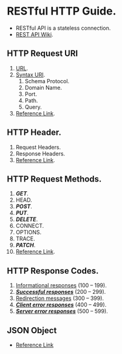 # RESTful HTTP Guide.

- RESTful API is a stateless connection.
- [REST API Wiki](https://en.wikipedia.org/wiki/Representational_state_transfer).

## HTTP Request URI

1. [URL](https://developer.mozilla.org/en-US/docs/Web/HTTP/Basics_of_HTTP/Identifying_resources_on_the_Web#urls).
1. [Syntax URI](https://developer.mozilla.org/en-US/docs/Web/HTTP/Basics_of_HTTP/Identifying_resources_on_the_Web#syntax_of_uniform_resource_identifiers_uris).
    1. Schema Protocol.
    1. Domain Name.
    1. Port.
    1. Path.
    1. Query.
1. [Reference Link](https://developer.mozilla.org/en-US/docs/Web/HTTP/Basics_of_HTTP/Identifying_resources_on_the_Web).
## HTTP Header.

1. Request Headers.
1. Response Headers.
1. [Reference Link](https://developer.mozilla.org/en-US/docs/Web/HTTP/Headers).

## HTTP Request Methods.

1. ***GET***.
1. HEAD.
1. ***POST***.
1. ***PUT***.
1. ***DELETE***.
1. CONNECT.
1. OPTIONS.
1. TRACE.
1. ***PATCH***.
1. [Reference Link](https://developer.mozilla.org/en-US/docs/Web/HTTP/Methods).

## HTTP Response Codes.

1. [Informational responses](https://developer.mozilla.org/en-US/docs/Web/HTTP/Status#information_responses) (100 – 199).
1. [***Successful responses***](https://developer.mozilla.org/en-US/docs/Web/HTTP/Status#successful_responses) (200 – 299).
1. [Redirection messages](https://developer.mozilla.org/en-US/docs/Web/HTTP/Status#redirection_messages) (300 – 399).
1. [***Client error responses***](https://developer.mozilla.org/en-US/docs/Web/HTTP/Status#client_error_responses) (400 – 499).
1. [***Server error responses***](https://developer.mozilla.org/en-US/docs/Web/HTTP/Status#server_error_responses) (500 – 599).

## JSON Object

- [Reference Link](https://developer.mozilla.org/en-US/docs/Web/JavaScript/Reference/Global_Objects/JSON)